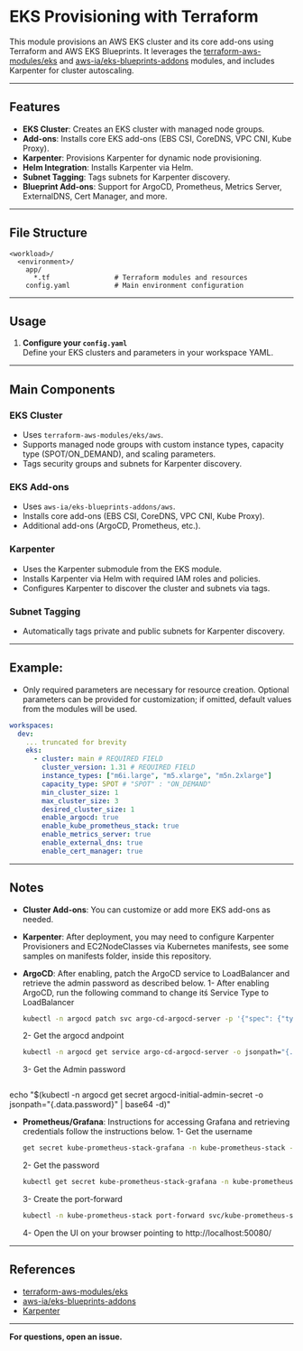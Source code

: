 # EKS Provisioning with Terraform

This module provisions an AWS EKS cluster and its core add-ons using Terraform and AWS EKS Blueprints. It leverages the [terraform-aws-modules/eks](https://github.com/terraform-aws-modules/terraform-aws-eks) and [aws-ia/eks-blueprints-addons](https://github.com/aws-ia/terraform-aws-eks-blueprints-addons) modules, and includes Karpenter for cluster autoscaling.

---

## Features

- **EKS Cluster**: Creates an EKS cluster with managed node groups.
- **Add-ons**: Installs core EKS add-ons (EBS CSI, CoreDNS, VPC CNI, Kube Proxy).
- **Karpenter**: Provisions Karpenter for dynamic node provisioning.
- **Helm Integration**: Installs Karpenter via Helm.
- **Subnet Tagging**: Tags subnets for Karpenter discovery.
- **Blueprint Add-ons**: Support for ArgoCD, Prometheus, Metrics Server, ExternalDNS, Cert Manager, and more.

---

## File Structure

```
<workload>/
  <environment>/
    app/
      *.tf                # Terraform modules and resources
    config.yaml           # Main environment configuration
```

---

## Usage

1. **Configure your `config.yaml`**  
   Define your EKS clusters and parameters in your workspace YAML.

---

## Main Components

### EKS Cluster

- Uses `terraform-aws-modules/eks/aws`.
- Supports managed node groups with custom instance types, capacity type (SPOT/ON_DEMAND), and scaling parameters.
- Tags security groups and subnets for Karpenter discovery.

### EKS Add-ons

- Uses `aws-ia/eks-blueprints-addons/aws`.
- Installs core add-ons (EBS CSI, CoreDNS, VPC CNI, Kube Proxy).
- Additional add-ons (ArgoCD, Prometheus, etc.).

### Karpenter

- Uses the Karpenter submodule from the EKS module.
- Installs Karpenter via Helm with required IAM roles and policies.
- Configures Karpenter to discover the cluster and subnets via tags.

### Subnet Tagging

- Automatically tags private and public subnets for Karpenter discovery.

---

## Example:

- Only required parameters are necessary for resource creation. Optional parameters can be provided for customization; if omitted, default values from the modules will be used.

```yaml
workspaces:
  dev:
    ... truncated for brevity
    eks:
      - cluster: main # REQUIRED FIELD
        cluster_version: 1.31 # REQUIRED FIELD
        instance_types: ["m6i.large", "m5.xlarge", "m5n.2xlarge"]
        capacity_type: SPOT # "SPOT" : "ON_DEMAND"
        min_cluster_size: 1
        max_cluster_size: 3
        desired_cluster_size: 1
        enable_argocd: true
        enable_kube_prometheus_stack: true
        enable_metrics_server: true
        enable_external_dns: true
        enable_cert_manager: true
```

---

## Notes

- **Cluster Add-ons**: You can customize or add more EKS add-ons as needed.

- **Karpenter**: After deployment, you may need to configure Karpenter Provisioners and EC2NodeClasses via Kubernetes manifests, see some samples on manifests folder, inside this repository.

- **ArgoCD**: After enabling, patch the ArgoCD service to LoadBalancer and retrieve the admin password as described below.
  1- After enabling ArgoCD, run the following command to change itś Service Type to LoadBalancer
  ```bash
  kubectl -n argocd patch svc argo-cd-argocd-server -p '{"spec": {"type": "LoadBalancer"}}'
  ```
  2- Get the argocd andpoint
  ```bash
  kubectl -n argocd get service argo-cd-argocd-server -o jsonpath="{.status.loadBalancer.ingress[*].hostname}{'\n'}"
  ```
  3- Get the Admin password
  ```bash
echo "$(kubectl -n argocd get secret argocd-initial-admin-secret -o jsonpath="{.data.password}" | base64 -d)"
  
- **Prometheus/Grafana**: Instructions for accessing Grafana and retrieving credentials follow the instructions below.
  1- Get the username
  ```bash
  get secret kube-prometheus-stack-grafana -n kube-prometheus-stack -o jsonpath="{.data.admin-user}" | base64 -d
  ```
  2- Get the password
  ```bash
  kubectl get secret kube-prometheus-stack-grafana -n kube-prometheus-stack -o jsonpath="{.data.admin-password}" | base64 -d
  ```
  3- Create the port-forward
  ```bash
  kubectl -n kube-prometheus-stack port-forward svc/kube-prometheus-stack-grafana 50080:80
  ```
  4- Open the UI on your browser pointing to http://localhost:50080/

---

## References

- [terraform-aws-modules/eks](https://github.com/terraform-aws-modules/terraform-aws-eks)
- [aws-ia/eks-blueprints-addons](https://github.com/aws-ia/terraform-aws-eks-blueprints-addons)
- [Karpenter](https://karpenter.sh/)

---

**For questions, open an issue.**